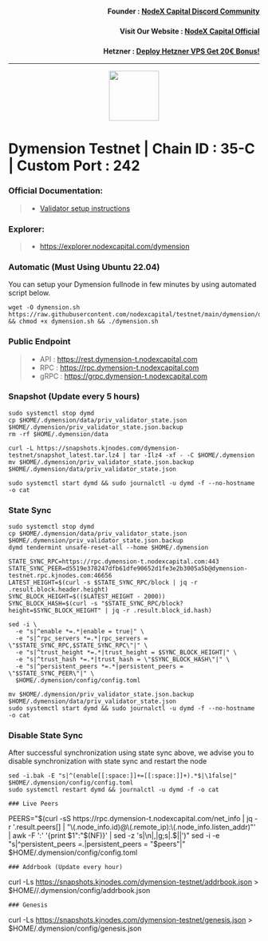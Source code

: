<h3><p style="font-size:14px" align="right">Founder :
<a href="https://discord.gg/nodexcapital" target="_blank">NodeX Capital Discord Community</a></p></h3>
<h3><p style="font-size:14px" align="right">Visit Our Website :
<a href="https://discord.gg/nodexcapital" target="_blank">NodeX Capital Official</a></p></h3>
<h3><p style="font-size:14px" align="right">Hetzner :
<a href="https://hetzner.cloud/?ref=bMTVi7dcwSgA" target="_blank">Deploy Hetzner VPS Get 20€ Bonus!</a></h3>
<hr>

<p align="center">
  <img height="100" height="auto" src="https://avatars.githubusercontent.com/u/108229184?s=200&v=4">
</p>

# Dymension Testnet | Chain ID : 35-C | Custom Port : 242

### Official Documentation:
>- [Validator setup instructions](https://docs.dymension.xyz/validators/full-node/run-a-node)

### Explorer:
>-  https://explorer.nodexcapital.com/dymension

### Automatic  (Must Using Ubuntu 22.04)
You can setup your Dymension fullnode in few minutes by using automated script below.
```
wget -O dymension.sh https://raw.githubusercontent.com/nodexcapital/testnet/main/dymension/dymension.sh && chmod +x dymension.sh && ./dymension.sh
```
### Public Endpoint

>- API : https://rest.dymension-t.nodexcapital.com
>- RPC : https://rpc.dymension-t.nodexcapital.com
>- gRPC : https://grpc.dymension-t.nodexcapital.com

### Snapshot (Update every 5 hours)
```
sudo systemctl stop dymd
cp $HOME/.dymension/data/priv_validator_state.json $HOME/.dymension/priv_validator_state.json.backup
rm -rf $HOME/.dymension/data

curl -L https://snapshots.kjnodes.com/dymension-testnet/snapshot_latest.tar.lz4 | tar -Ilz4 -xf - -C $HOME/.dymension
mv $HOME/.dymension/priv_validator_state.json.backup $HOME/.dymension/data/priv_validator_state.json

sudo systemctl start dymd && sudo journalctl -u dymd -f --no-hostname -o cat
```

### State Sync
```
sudo systemctl stop dymd
cp $HOME/.dymension/data/priv_validator_state.json $HOME/.dymension/priv_validator_state.json.backup
dymd tendermint unsafe-reset-all --home $HOME/.dymension

STATE_SYNC_RPC=https://rpc.dymension-t.nodexcapital.com:443
STATE_SYNC_PEER=d5519e378247dfb61dfe90652d1fe3e2b3005a5b@dymension-testnet.rpc.kjnodes.com:46656
LATEST_HEIGHT=$(curl -s $STATE_SYNC_RPC/block | jq -r .result.block.header.height)
SYNC_BLOCK_HEIGHT=$(($LATEST_HEIGHT - 2000))
SYNC_BLOCK_HASH=$(curl -s "$STATE_SYNC_RPC/block?height=$SYNC_BLOCK_HEIGHT" | jq -r .result.block_id.hash)

sed -i \
  -e "s|^enable *=.*|enable = true|" \
  -e "s|^rpc_servers *=.*|rpc_servers = \"$STATE_SYNC_RPC,$STATE_SYNC_RPC\"|" \
  -e "s|^trust_height *=.*|trust_height = $SYNC_BLOCK_HEIGHT|" \
  -e "s|^trust_hash *=.*|trust_hash = \"$SYNC_BLOCK_HASH\"|" \
  -e "s|^persistent_peers *=.*|persistent_peers = \"$STATE_SYNC_PEER\"|" \
  $HOME/.dymension/config/config.toml

mv $HOME/.dymension/priv_validator_state.json.backup $HOME/.dymension/data/priv_validator_state.json
sudo systemctl start dymd && sudo journalctl -u dymd -f --no-hostname -o cat
```
### Disable State Sync 
After successful synchronization using state sync above, we advise you to disable synchronization with state sync and restart the node
```
sed -i.bak -E "s|^(enable[[:space:]]+=[[:space:]]+).*$|\1false|" $HOME/.dymension/config/config.toml
sudo systemctl restart dymd && journalctl -u dymd -f -o cat

### Live Peers
```
PEERS="$(curl -sS https://rpc.dymension-t.nodexcapital.com/net_info | jq -r '.result.peers[] | "\(.node_info.id)@\(.remote_ip):\(.node_info.listen_addr)"' | awk -F ':' '{print $1":"$(NF)}' | sed -z 's|\n|,|g;s|.$||')"
sed -i -e "s|^persistent_peers *=.*|persistent_peers = \"$peers\"|" $HOME/.dymension/config/config.toml
```
### Addrbook (Update every hour)
```
curl -Ls https://snapshots.kjnodes.com/dymension-testnet/addrbook.json > $HOME//.dymension/config/addrbook.json
```
### Genesis
```
curl -Ls https://snapshots.kjnodes.com/dymension-testnet/genesis.json > $HOME/.dymension/config/genesis.json
```